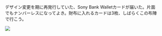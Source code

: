 デザイン変更を期に再発行していた、Sony Bank Walletカードが届いた。片面でもナンバーレスになってよき。財布に入れるカードは3枚、しばらくこの布陣で行こう。

![](https://photos.old.apkas.net/medium/202404/20240419-151321.webp)
